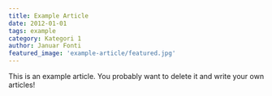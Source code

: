 ```yaml
---
title: Example Article
date: 2012-01-01
tags: example
category: Kategori 1
author: Januar Fonti
featured_image: 'example-article/featured.jpg'
---
```


This is an example article. You probably want to delete it and write your own articles!
